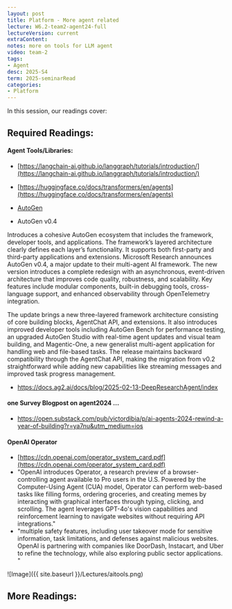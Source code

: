 ```yaml
---
layout: post
title: Platform - More agent related 
lecture: W6.2-team2-agent24-full
lectureVersion: current
extraContent: 
notes: more on tools for LLM agent 
video: team-2
tags:
- Agent 
desc: 2025-S4
term: 2025-seminarRead
categories:
- Platform
---
```



In this session, our readings cover: 

## Required Readings: 




#### Agent Tools/Libraries: 
+ [https://langchain-ai.github.io/langgraph/tutorials/introduction/](https://langchain-ai.github.io/langgraph/tutorials/introduction/)

+ [https://huggingface.co/docs/transformers/en/agents](https://huggingface.co/docs/transformers/en/agents)

+ [AutoGen](https://github.com/ag2ai/ag2?tab=readme-ov-file)


+ AutoGen v0.4

Introduces a cohesive AutoGen ecosystem that includes the framework, developer tools, and applications. The framework’s layered architecture clearly defines each layer’s functionality. It supports both first-party and third-party applications and extensions.
Microsoft Research announces AutoGen v0.4, a major update to their multi-agent AI framework. The new version introduces a complete redesign with an asynchronous, event-driven architecture that improves code quality, robustness, and scalability. Key features include modular components, built-in debugging tools, cross-language support, and enhanced observability through OpenTelemetry integration.

The update brings a new three-layered framework architecture consisting of core building blocks, AgentChat API, and extensions. It also introduces improved developer tools including AutoGen Bench for performance testing, an upgraded AutoGen Studio with real-time agent updates and visual team building, and Magentic-One, a new generalist multi-agent application for handling web and file-based tasks. The release maintains backward compatibility through the AgentChat API, making the migration from v0.2 straightforward while adding new capabilities like streaming messages and improved task progress management.

+  https://docs.ag2.ai/docs/blog/2025-02-13-DeepResearchAgent/index


#### one Survey Blogpost on agent2024 ...

+ https://open.substack.com/pub/victordibia/p/ai-agents-2024-rewind-a-year-of-building?r=ya7nu&utm_medium=ios



#### OpenAI Operator
+ [https://cdn.openai.com/operator_system_card.pdf](https://cdn.openai.com/operator_system_card.pdf)
+ "OpenAI introduces Operator, a research preview of a browser-controlling agent available to Pro users in the U.S. Powered by the Computer-Using Agent (CUA) model, Operator can perform web-based tasks like filling forms, ordering groceries, and creating memes by interacting with graphical interfaces through typing, clicking, and scrolling. The agent leverages GPT-4o's vision capabilities and reinforcement learning to navigate websites without requiring API integrations."
+ "multiple safety features, including user takeover mode for sensitive information, task limitations, and defenses against malicious websites. OpenAI is partnering with companies like DoorDash, Instacart, and Uber to refine the technology, while also exploring public sector applications. "



![Image]({{ site.baseurl }}/Lectures/aitools.png)


## More Readings: 


